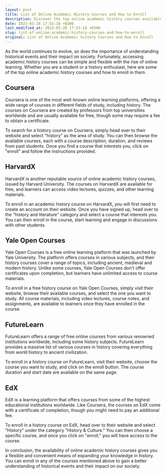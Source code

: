 ```yaml
---
layout: post
title: List of Online Academic History Courses and How to Enroll
description: Discover the top online academic history courses available and learn how to enroll in them for free or for a fee.
date: 2023-03-28 17:53:18 +0300
last_modified_at: 2023-03-28 17:53:18 +0300
slug: list-of-online-academic-history-courses-and-how-to-enroll
original: List of Online Academic history Courses and How to Enroll
---
```


As the world continues to evolve, so does the importance of understanding historical events and their impact on society. Fortunately, accessing academic history courses can be simple and flexible with the rise of online learning. Whether you are a student or a history enthusiast, here are some of the top online academic history courses and how to enroll in them.

## Coursera

Coursera is one of the most well-known online learning platforms, offering a wide range of courses in different fields of study, including history. The courses on Coursera are created by professors from top universities worldwide and are usually available for free, though some may require a fee to obtain a certificate. 

To search for a history course on Coursera, simply head over to their website and select "history" as the area of study. You can then browse the available courses, each with a course description, duration, and reviews from past students. Once you find a course that interests you, click on "enroll" and follow the instructions provided.

## HarvardX

HarvardX is another reputable source of online academic history courses, issued by Harvard University. The courses on HarvardX are available for free, and learners can access video lectures, quizzes, and other learning materials. 

To enroll in an academic history course on HarvardX, you will first need to create an account on their website. Once you have signed up, head over to the "history and literature" category and select a course that interests you. You can then enroll in the course, start learning and engage in discussions with other students.

## Yale Open Courses

Yale Open Courses is a free online learning platform that was launched by Yale University. The platform offers courses in various subjects, and their history courses cover a range of topics, including ancient, medieval and modern history. Unlike some courses, Yale Open Courses don't offer certificates upon completion, but learners have unlimited access to course materials.

To enroll in a free history course on Yale Open Courses, simply visit their website, browse their available courses, and select the one you want to study. All course materials, including video lectures, course notes, and assignments, are available to learners once they have enrolled in the course.

## FutureLearn

FutureLearn offers a range of free online courses from various renowned institutions worldwide, including some history subjects. FutureLearn provides a massive list of various courses in history covering everything from world history to ancient civilization.

To enroll in a history course on FutureLearn, visit their website, choose the course you want to study, and click on the enroll button. The course duration and start date are available on the same page. 

## EdX

EdX is a learning platform that offers courses from some of the highest educational institutions worldwide. Like Coursera, the courses on EdX come with a certificate of completion, though you might need to pay an additional fee. 

To enroll in a history course on EdX, head over to their website and select "History" under the category "History & Culture." You can then choose a specific course, and once you click on "enroll," you will have access to the course.

In conclusion, the availability of online academic history courses gives you a flexible and convenient means of expanding your knowledge in history. You can enroll in any of the courses mentioned above to gain a better understanding of historical events and their impact on our society.